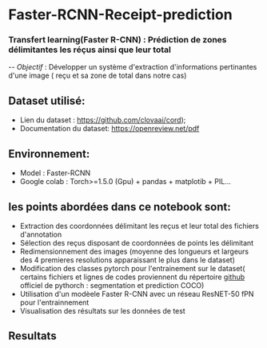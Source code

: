 # Faster-RCNN-Receipt-prediction

###  Transfert learning(Faster R-CNN) : Prédiction de zones délimitantes les réçus ainsi que leur total


-- *Objectif* : Développer un système d'extraction d'informations pertinantes d'une image ( reçu et sa zone de total dans notre cas)


## Dataset utilisé:
- Lien du dataset :  https://github.com/clovaai/cord);
- Documentation du dataset: https://openreview.net/pdf


## Environnement:
- Model : Faster-RCNN
- Google colab : Torch>=1.5.0 (Gpu) + pandas + matplotib + PIL...


## les points abordées dans ce notebook sont:
- Extraction des coordonnées délimitant les reçus et leur total des fichiers d'annotation
-  Sélection des reçus disposant de coordonnées de points les délimitant
-  Redimensionnement des images (moyenne des longueurs et largeurs des 4 premieres resolutions apparaissant le plus dans le dataset)
-  Modification des classes pytorch pour l'entrainement sur le dataset( certains fichiers et lignes de codes proviennent du répertoire [github](https://pytorch.org/tutorials/intermediate/torchvision_tutorial.html) officiel de pythorch : segmentation et prediction COCO) 
-   Utilisation d'un modèele Faster R-CNN avec un réseau ResNET-50 fPN pour l'entrainnement
-  Visualisation des résultats sur les données de test 

## Resultats
